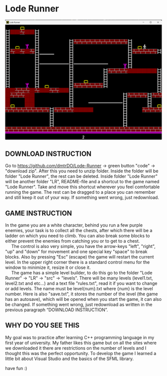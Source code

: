 # Lode Runner

![](preview.png)

## DOWNLOAD INSTRUCTION
Go to https://github.com/dmtrDO/Lode-Runner -> green button "code" -> "download zip".
After this you need to unzip folder. Inside the folder will be folder "Lode Runner", the rest can be deleted. Inside folder "Lode Runner" will be another folder "LR", README-file and a shortcut to the game named "Lode Runner". Take and move this shortcut wherever you feel comfortable running the game. The rest can be dragged to a place you can remember and still keep it out of your way. If something went wrong, just redownload.


## GAME INSTRUCTION
  In the game you are a white character, behind you run a few purple enemies, your task is to collect all the chests, after which there will be a ladder on which you need to climb. You can also break some blocks to either prevent the enemies from catching you or to get to a chest. <br> &nbsp;&nbsp;&nbsp;&nbsp;
  The control is also very simple, you have the arrow-keys "left", "right", "up" and "down" for movement and one special key "space" to break blocks. Also by pressing "Esc” (escape) the game will restart the current level. In the upper right corner there is a standard control menu for the window to minimize it, resize it or close it. <br> &nbsp;&nbsp;&nbsp;&nbsp;
  The game has a simple level builder, to do this go to the folder "Lode Runner" -> "LR" -> "src" -> "levels". There will be many levels (level1.txt, level2.txt and etc...) and a text file "rules.txt", read it if you want to change or add levels. The name must be level{num}.txt where {num} is the level number. Here is also "save.txt", it stores the number of the level (the game has an autosave), which will be opened when you start the game, it can also be changed. If something went wrong, just redownload as written in the previous paragraph “DOWNLOAD INSTRUCTION”. 


## WHY DO YOU SEE THIS
My goal was to practice after learning C++ programming language in my first year of university. My father likes this game but on all the sites where we downloaded it there are restrictions on the number of levels and I thought this was the perfect opportunity. To develop the game I learned a little bit about Visual Studio and the basics of the SFML library.

have fun :)
